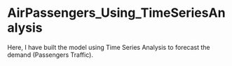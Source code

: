 # AirPassengers_Using_TimeSeriesAnalysis
Here, I have built the model using Time Series Analysis to forecast the demand (Passengers Traffic).

